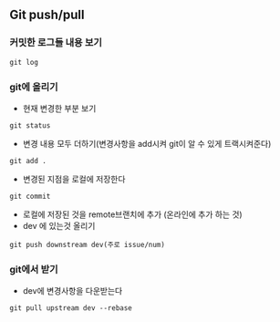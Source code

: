 
## Git push/pull

### 커밋한 로그들 내용 보기

~~~
git log
~~~

### git에 올리기


- 현재 변경한 부분 보기
~~~
git status
~~~
- 변경 내용 모두 더하기(변경사항을 add시켜 git이 알 수 있게 트랙시켜준다)
~~~
git add .
~~~
- 변경된 지점을 로컬에 저장한다
~~~
git commit
~~~

- 로컬에 저장된 것을 remote브랜치에 추가 (온라인에 추가 하는 것)
- dev 에 있는것 올리기
~~~
git push downstream dev(주로 issue/num)
~~~

### git에서 받기
- dev에 변경사항을 다운받는다
~~~
git pull upstream dev --rebase
~~~
